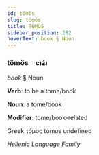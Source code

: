 ```yaml
---
id: tömös
slug: tömös
title: TÖMÖS
sidebar_position: 282
hoverText: book § Noun
---
```


### tömös&emsp;<span kind="abugida">cıƶ́ı</span>

*book* **§** Noun

**Verb**: to be a tome/book

**Noun**: a tome/book

**Modifier**: tome/book-related

Greek τόμος tómos undefined

*Hellenic Language Family*
